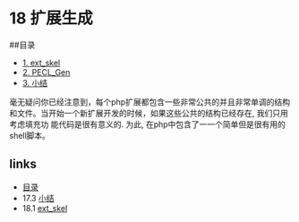 # 18 扩展生成

##目录

   * [1. ext_skel](18.1.md)
   * [2. PECL_Gen](18.2.md)
   * [3. 小结](18.3.md)

毫无疑问你已经注意到，每个php扩展都包含一些非常公共的并且非常单调的结构和文件。当开始一个新扩展开发的时候，如果这些公共的结构已经存在, 我们只用考虑填充功 能代码是很有意义的. 为此, 在php中包含了⼀一个简单但是很有用的shell脚本。


## links
   * [目录](<preface.md>)
   * 17.3 [小结](<17.3.md>)
   * 18.1 [ext_skel](<18.1.md>)
